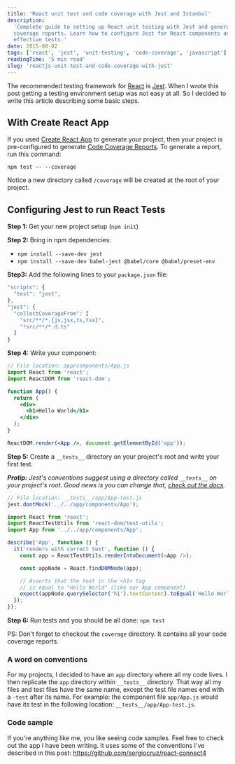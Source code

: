 ```yaml
---
title: 'React unit test and code coverage with Jest and Istanbul'
description:
  'Complete guide to setting up React unit testing with Jest and generating code
  coverage reports. Learn how to configure Jest for React components and write
  effective tests.'
date: 2015-08-02
tags: ['react', 'jest', 'unit-testing', 'code-coverage', 'javascript']
readingTime: '5 min read'
slug: 'reactjs-unit-test-and-code-coverage-with-jest'
---
```


The recommended testing framework for [React](https://reactjs.org/) is
[Jest](https://jestjs.io/). When I wrote this post getting a testing environment
setup was not easy at all. So I decided to write this article describing some
basic steps.

## With Create React App

If you used [Create React App](https://create-react-app.dev/) to generate your
project, then your project is pre-configured to generate
[Code Coverage Reports](https://create-react-app.dev/docs/running-tests/#coverage-reporting).
To generate a report, run this command:

```shell
npm test -- --coverage
```

Notice a new directory called `/coverage` will be created at the root of your
project.

## Configuring Jest to run React Tests

**Step 1:** Get your new project setup (`npm init`)

**Step 2:** Bring in npm dependencies:

- `npm install --save-dev jest`
- `npm install --save-dev babel-jest @babel/core @babel/preset-env`

**Step3:** Add the following lines to your `package.json` file:

```javascript
"scripts": {
  "test": "jest",
},
"jest": {
  "collectCoverageFrom": [
    "src/**/*.{js,jsx,ts,tsx}",
    "!src/**/*.d.ts"
  ]
}
```

**Step 4:** Write your component:

```jsx
// File location: app/components/App.js
import React from 'react';
import ReactDOM from 'react-dom';

function App() {
  return (
    <div>
      <h1>Hello World</h1>
    </div>
  );
}

ReactDOM.render(<App />, document.getElementById('app'));
```

**Step 5:** Create a `__tests__` directory on your project's root and write your
first test.

_**Protip:** Jest's conventions suggest using a directory called `__tests__` on
your project's root. Good news is you can change that,
[check out the docs](http://facebook.github.io/jest/docs/api.html#config-testdirectoryname-string)._

```javascript
// File location: __tests__/app/App-test.js
jest.dontMock('../../app/components/App');

import React from 'react';
import ReactTestUtils from 'react-dom/test-utils';
import App from '../../app/components/App';

describe('App', function () {
  it('renders with correct text', function () {
    const app = ReactTestUtils.renderIntoDocument(<App />);

    const appNode = React.findDOMNode(app);

    // Asserts that the text in the <h1> tag
    // is equal to "Hello World" (like our App component)
    expect(appNode.querySelector('h1').textContent).toEqual('Hello World');
  });
});
```

**Step 6:** Run tests and you should be all done: `npm test`

PS: Don't forget to checkout the `coverage` directory. It contains all your code
coverage reports.

### A word on conventions

For my projects, I decided to have an `app` directory where all my code lives. I
then replicate the `app` directory within `__tests__` directory. That way all my
files and test files have the same name, except the test file names end with a
`-test` after its name. For example: the component file `app/App.js` would have
its test in the following location: `__tests__/app/App-test.js`.

### Code sample

If you're anything like me, you like seeing code samples. Feel free to check out
the app I have been writing. It uses some of the conventions I've described in
this post: https://github.com/sergiocruz/react-connect4
